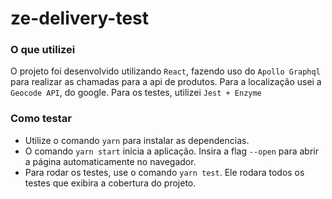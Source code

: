 # ze-delivery-test

### O que utilizei

O projeto foi desenvolvido utilizando `React`, fazendo uso do `Apollo Graphql` para realizar as chamadas para a api de produtos. Para a localização usei a `Geocode API`, do google.
Para os testes, utilizei `Jest + Enzyme`

### Como testar

- Utilize o comando `yarn` para instalar as dependencias.
- O comando `yarn start` inicia a aplicação. Insira a flag `--open` para abrir a página automaticamente no navegador.
- Para rodar os testes, use o comando `yarn test`. Ele rodara todos os testes que exibira a cobertura do projeto.

